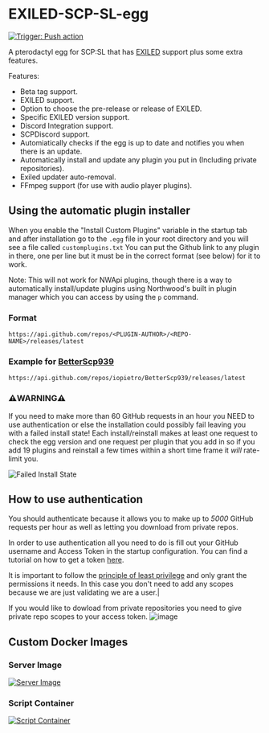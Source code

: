 # EXILED-SCP-SL-egg
[![Trigger: Push action](https://github.com/EsserGaming/EXILED-SCP-SL-egg/actions/workflows/workflow.yml/badge.svg?branch=master)](https://github.com/EsserGaming/EXILED-SCP-SL-egg/actions/workflows/workflow.yml)

A pterodactyl egg for SCP:SL that has [EXILED](https://github.com/Exiled-Team/EXILED) support plus some extra features.

Features:

- Beta tag support.
- EXILED support.
- Option to choose the pre-release or release of EXILED.
- Specific EXILED version support.
- Discord Integration support.
- SCPDiscord support.
- Automiatically checks if the egg is up to date and notifies you when there is an update.
- Automatically install and update any plugin you put in (Including private repositories).
- Exiled updater auto-removal.
- FFmpeg support (for use with audio player plugins).

## Using the automatic plugin installer

When you enable the "Install Custom Plugins" variable in the startup tab and after installation go to the `.egg` file in your root directory and you will see a file called `customplugins.txt`
You can put the Github link to any plugin in there, one per line but it must be in the correct format (see below) for it to work.

Note: This will not work for NWApi plugins, though there is a way to automatically install/update plugins using Northwood's built in plugin manager which you can access by using the `p` command.

### Format
```
https://api.github.com/repos/<PLUGIN-AUTHOR>/<REPO-NAME>/releases/latest
```

### Example for [BetterScp939](https://github.com/iopietro/BetterScp939)
```
https://api.github.com/repos/iopietro/BetterScp939/releases/latest
```

### ⚠️**WARNING**⚠️
If you need to make more than
 60 GitHub requests in an hour you NEED to use authentication or else the installation could possibly fail leaving you with a failed install state!
Each install/reinstall makes at least one request to check the egg version and one request per plugin that you add in so if you add 19 plugins and reinstall a few times within a short time frame it _will_ rate-limit you.

![Failed Install State](https://media.discordapp.net/attachments/867104159907840031/867106088767062027/unknown.png)

## How to use authentication

You should authenticate because it allows you to make up to _5000_ GitHub requests per hour as well as letting you download from private repos.

In order to use authentication all you need to do is fill out your GitHub username and Access Token in the startup configuration.
You can find a tutorial on how to get a token [here](https://docs.github.com/en/github/authenticating-to-github/keeping-your-account-and-data-secure/creating-a-personal-access-token).

It is important to follow the [principle of least privilege](https://en.wikipedia.org/wiki/Principle_of_least_privilege) and only grant the permissions it needs. 
In this case you don't need to add any scopes because we are just validating we are a user.|

If you would like to dowload from private repositories you need to give private repo scopes to your access token.
![image](https://user-images.githubusercontent.com/68636315/142776718-e0107ced-b4c7-4170-9a49-11023aef646d.png) 

## Custom Docker Images

### Server Image
[![Server Image](https://github.com/EsserGaming/docker-scpsl/actions/workflows/docker-image.yml/badge.svg?branch=master)](https://github.com/EsserGaming/docker-scpsl/actions/workflows/docker-image.yml)

### Script Container
[![Script Container](https://github.com/EsserGaming/scpsl-install-docker/actions/workflows/docker-image.yml/badge.svg?branch=master)](https://github.com/EsserGaming/scpsl-install-docker/actions/workflows/docker-image.yml)
